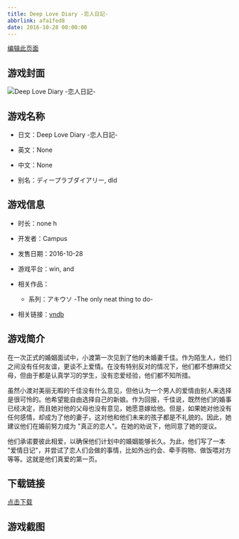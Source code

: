 ```yaml
---
title: Deep Love Diary -恋人日記-
abbrlink: afa1fed8
date: 2016-10-28 00:00:00
---
```

[编辑此页面](https://github.com/ACG-3/ADV3-source/blob/main/source/_posts/games/Deep%20Love%20Diary%20-%E6%81%8B%E4%BA%BA%E6%97%A5%E8%A8%98-.md)

## 游戏封面

![Deep Love Diary -恋人日記-](https%3A//pan.timero.xyz/onedrive/img_lib_001/Deep%20Love%20Diary%20-%E6%81%8B%E4%BA%BA%E6%97%A5%E8%A8%98-_cover.avif)


## 游戏名称

- 日文：Deep Love Diary -恋人日記-
- 英文：None
- 中文：None

- 别名：ディープラブダイアリー, dld


## 游戏信息

- 时长：none h
- 开发者：Campus
- 发售日期：2016-10-28
- 游戏平台：win, and
- 相关作品：
   - 系列：アキウソ -The only neat thing to do-

- 相关链接：[vndb](https://vndb.org/v19719)


## 游戏简介

在一次正式的婚姻面试中，小渡第一次见到了他的未婚妻千佳。作为陌生人，他们之间没有任何友谊，更谈不上爱情。在没有特别反对的情况下，他们都不想麻烦父母，但由于都是认真学习的学生，没有恋爱经验，他们都不知所措。

虽然小渡对美丽无暇的千佳没有什么意见，但他认为一个男人的爱情由别人来选择是很可怜的。他希望能自由选择自己的新娘。作为回报，千佳说，既然他们的婚事已经决定，而且她对他的父母也没有意见，她愿意嫁给他。但是，如果她对他没有任何感情，却成为了他的妻子，这对他和他们未来的孩子都是不礼貌的。因此，她建议他们在婚前努力成为 "真正的恋人"。在她的劝说下，他同意了她的提议。

他们承诺要彼此相爱，以确保他们计划中的婚姻能够长久。为此，他们写了一本 "爱情日记"，并尝试了恋人们会做的事情，比如外出约会、牵手购物、做饭喂对方等等。这就是他们真爱的第一页。




## 下载链接

[点击下载](https://pan.timero.xyz/onedrive/adv_lib_001/Deep%20Love%20Diary%20-%E6%81%8B%E4%BA%BA%E6%97%A5%E8%A8%98-)


## 游戏截图


